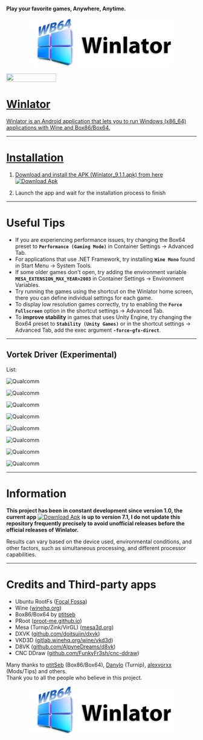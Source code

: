#### Play your favorite games, Anywhere, Anytime.

<p align="center">
	<a href="https://github.com/winebox64/winlator/releases">
	<img src="logo.png" width="376" height="128" alt="Winlator Logo" />  
</p>


<p align="left">
	<a href="https://github.com/winebox64/winlator/releases">
	<img src="https://img.shields.io/badge/%2010M+%20-winebox64?style=plastic&logo=android&logoColor=green&logoSize=14&label=Android%20&labelColor=gray&color=66CA32" height="22" width="132" />  
</p>

# Winlator 

Winlator is an Android application that lets you to run Windows (x86_64) applications with Wine and Box86/Box64.

----
# Installation

1. Download and install the APK (Winlator_9.1.1.apk) from here [![Download Apk](https://img.shields.io/badge/%20DOWNLOAD%20-wb64?style=plastic&logo=&logoColor=green&logoSize=14&label=%20&labelColor=golden&color=66CA32)](https://github.com/winebox64/winlator/releases)


3. Launch the app and wait for the installation process to finish

----
# Useful Tips

- If you are experiencing performance issues, try changing the Box64 preset to __`Performance (Gaming Mode)`__ in Container Settings -> Advanced Tab.
- For applications that use .NET Framework, try installing __`Wine Mono`__ found in Start Menu -> System Tools.
- If some older games don't open, try adding the environment variable __`MESA_EXTENSION_MAX_YEAR=2003`__ in Container Settings -> Environment Variables.
- Try running the games using the shortcut on the Winlator home screen, there you can define individual settings for each game.
- To display low resolution games correctly, try to enabling the __`Force Fullscreen`__ option in the shortcut settings -> Advanced Tab.
- To __improve stability__ in games that uses Unity Engine, try changing the Box64 preset to __`Stability (Unity Games)`__ or in the shortcut settings -> Advanced Tab, add the exec argument __`-force-gfx-direct`__.

----

## Vortek Driver (Experimental)

List:

![Qualcomm](https://img.shields.io/badge/Snapdragon%208%20Elite-grey?style=plastic&logo=snapdragon&logoColor=red)

![Qualcomm](https://img.shields.io/badge/Snapdragon%207s%20Gen%203-grey?style=plastic&logo=snapdragon&logoColor=red)

![Qualcomm](https://img.shields.io/badge/Snapdragon%207%20Gen%203-grey?style=plastic&logo=snapdragon&logoColor=red)

![Qualcomm](https://img.shields.io/badge/Snapdragon%207s%20Gen%202-grey?style=plastic&logo=snapdragon&logoColor=red)

![Qualcomm](https://img.shields.io/badge/Snapdragon%206%20Gen%203-grey?style=plastic&logo=snapdragon&logoColor=red)

![Qualcomm](https://img.shields.io/badge/Snapdragon%206%20Gen%201-grey?style=plastic&logo=snapdragon&logoColor=red)

![Qualcomm](https://img.shields.io/badge/Snapdragon%20860-grey?style=plastic&logo=snapdragon&logoColor=red)

![Qualcomm](https://img.shields.io/badge/Snapdragon%20735-grey?style=plastic&logo=snapdragon&logoColor=red)

----

# Information

**This project has been in constant development since version 1.0, the current app** [![Download Apk](https://img.shields.io/badge/%20Source%20Code-wb64?style=plastic&logo=&logoColor=red&logoSize=14&label=%20&labelColor=golden&color=purple)](https://github.com/winebox64/winlator/tree/main/(1)_WINLATOR_v8.0%2B_SOURCE_CODE%3F) **is up to version 7.1, I do not update this repository frequently precisely to avoid unofficial releases before the official releases of Winlator.**

Results can vary based on the device used, environmental conditions, and other factors, such as simultaneous processing, and different processor capabilities.

----
# Credits and Third-party apps
- Ubuntu RootFs ([Focal Fossa](https://releases.ubuntu.com/focal))
- Wine ([winehq.org](https://www.winehq.org/))
- Box86/Box64 by [ptitseb](https://github.com/ptitSeb)
- PRoot ([proot-me.github.io](https://proot-me.github.io))
- Mesa (Turnip/Zink/VirGL) ([mesa3d.org](https://www.mesa3d.org))
- DXVK ([github.com/doitsujin/dxvk](https://github.com/doitsujin/dxvk))
- VKD3D ([gitlab.winehq.org/wine/vkd3d](https://gitlab.winehq.org/wine/vkd3d))
- D8VK ([github.com/AlpyneDreams/d8vk](https://github.com/AlpyneDreams/d8vk))
- CNC DDraw ([github.com/FunkyFr3sh/cnc-ddraw](https://github.com/FunkyFr3sh/cnc-ddraw))

Many thanks to [ptitSeb](https://github.com/ptitSeb) (Box86/Box64), [Danylo](https://blogs.igalia.com/dpiliaiev/tags/mesa/) (Turnip), [alexvorxx](https://github.com/alexvorxx) (Mods/Tips) and others.<br>
Thank you to all the people who believe in this project.

<p align="center">
	<a href="https://github.com/winebox64/winlator/releases">
	<img src="imx/logoreleases.png" width="376" height="128" alt="Winlator Logo" />  
</p>
